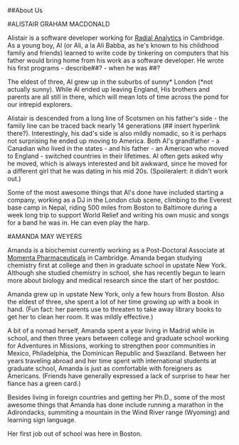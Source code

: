 ##About Us

#ALISTAIR GRAHAM MACDONALD

Alistair is a software developer working for [Radial Analytics](http://radialanalytics.com) in Cambridge.  As a young boy, Al (or Ali, a la Ali Babba, as he's known to his childhood family and friends) learned to write code by tinkering on computers that his father would bring home from his work as a software developer.  He wrote his first programs  - describe##? - when he was ##?

The eldest of three, Al grew up in the suburbs of sunny* London (*not actually sunny).  While Al ended up leaving England, His brothers and parents are all still in there, which will mean lots of time across the pond for our intrepid explorers.  

Alistair is descended from a long line of Scotsmen on his father's side - the family line can be traced back nearly 14 generations (## insert hyperlink there?).  Interestingly, his dad's side is also mildly nomadic, so it is perhaps not surprising he ended up moving to America.  Both Al's grandfather - a Canadian who lived in the states - and his father - an American who moved to England - switched countries in their lifetimes. Al often gets asked why he moved, which is always interested and bit awkward, since he moved for a different girl that he was dating in his mid 20s.  (Spoileralert: it didn't work out.)

Some of the most awesome things that Al's done have included starting a company, working as a DJ in the London club scene, climbing to the Everest base camp in Nepal, riding 500 miles from Boston to Baltimore during a week long trip to support World Relief and writing his own music and songs for a band he was in. He can even play the harp.

#AMANDA MAY WEYERS

Amanda is a biochemist currently working as a Post-Doctoral Associate at [Momenta Pharmaceuticals](_) in Cambridge.  Amanda began studying chemistry first at college and then in graduate school in upstate New York.  Although she studied chemistry in school, she has recently begun to learn more about biology and medical research since the start of her postdoc.  

Amanda grew up in upstate New York, only a few hours from Boston.  Also the eldest of three, she spent a lot of her time growing up with a book in hand.  (Fun fact: her parents use to threaten to take away library books to get her to clean her room.  It was mildly effective.)

A bit of a nomad herself, Amanda spent a year living in Madrid while in school, and then three years between college and graduate school working for Adventures in Missions, working to strengthen poor communities in Mexico, Philadelphia, the Dominican Republic and Swaziland.  Between her years traveling abroad and her time spent with international students at graduate school, Amanda is just as comfortable with foreigners as Americans. (Friends have generally expressed a lack of surprise to hear her fiance has a green card.)

Besides living in foreign countries and getting her Ph.D., some of the most awesome things that Amanda has done include running a marathon in the Adirondacks, summiting a mountain in the Wind River range (Wyoming) and learning sign language.

Her first job out of school was here in Boston.  
